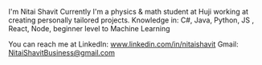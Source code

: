 I'm Nitai Shavit
Currently I'm a physics & math student at Huji
working at creating personally tailored projects.
Knowledge in: C#, Java, Python, JS , React, Node, beginner level to Machine Learning

You can reach me at 
LinkedIn: www.linkedin.com/in/nitaishavit
Gmail: NitaiShavitBusiness@gmail.com

